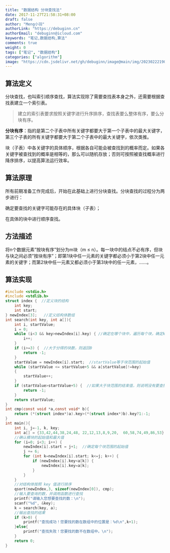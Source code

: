 ```yaml
---
title: "数据结构 分块查找法"
date: 2017-11-27T21:58:31+08:00
draft: false
author: "Meng小羽"
authorLink: "https://debuginn.cn"
authorEmail: "debuginn@icloud.com"
keywords: "笔记,数据结构,算法"
comments: true
weight: 0
tags: ["笔记", "数据结构"]
categories: ["algorithm"]
image: "https://cdn.jsdelivr.net/gh/debuginn/image@main/img/202302221903175.jpg"
---
```


## 算法定义

分块查找，也叫索引顺序查找，算法实现除了需要查找表本身之外，还需要根据查找表建立一个索引表。

> 建立的索引表要求按照关键字进行升序排序，查找表要么整体有序，要么分块有序。

**分块有序**：指的是第二个子表中所有关键字都要大于第一个子表中的最大关键字，第三个子表的所有关键字都要大于第二个子表中的最大关键字，依次类推。

块（子表）中各关键字的具体顺序，根据各自可能会被查找到的概率而定。如果各关键字被查找到的概率是相等的，那么可以随机存放；否则可按照被查找概率进行降序排序，以提高算法运行效率。

## 算法原理

所有前期准备工作完成后，开始在此基础上进行分块查找。分块查找的过程分为两步进行：

确定要查找的关键字可能存在的具体块（子表）；

在具体的块中进行顺序查找。

## 方法描述

将n个数据元素”按块有序”划分为m块（m ≤ n）。每一块中的结点不必有序，但块与块之间必须”按块有序”；即第1块中任一元素的关键字都必须小于第2块中任一元素的关键字；而第2块中任一元素又都必须小于第3块中的任一元素，……。

## 算法实现

```c
#include <stdio.h>
#include <stdlib.h>
struct index {  //定义块的结构
    int key;
    int start;
} newIndex[3];   //定义结构体数组
int search(int key, int a[]){
    int i, startValue;
    i = 0;
    while (i<3 && key>newIndex[i].key) { //确定在哪个块中，遍历每个块，确定key在哪个块中
        i++;
    }
    if (i>=3) {  //大于分得的块数，则返回0
        return -1;
    }
    startValue = newIndex[i].start;  //startValue等于块范围的起始值
    while (startValue <= startValue+5 && a[startValue]!=key)
    {
        startValue++;
    }
    if (startValue>startValue+5) {  //如果大于块范围的结束值，则说明没有要查找的数
        return -1;
    }
    return startValue;
}
int cmp(const void *a,const void* b){
    return (*(struct index*)a).key>(*(struct index*)b).key?1:-1;
}
int main(){
    int i, j=-1, k, key;
    int a[] = {33,42,44,38,24,48, 22,12,13,8,9,20,  60,58,74,49,86,53};
    //确认模块的起始值和最大值
    for (i=0; i<3; i++) {
        newIndex[i].start = j+1;  //确定每个块范围的起始值
        j += 6;
        for (int k=newIndex[i].start; k<=j; k++) {
            if (newIndex[i].key<a[k]) {
                newIndex[i].key=a[k];
            }
        }
    }
    //对结构体按照 key 值进行排序
    qsort(newIndex,3, sizeof(newIndex[0]), cmp);
    //输入要查询的数，并调用函数进行查找
    printf("请输入您想要查找的数：\n");
    scanf("%d", &key);
    k = search(key, a);
    //输出查找的结果
    if (k>0) {
        printf("查找成功！您要找的数在数组中的位置是：%d\n",k+1);
    }else{
        printf("查找失败！您要找的数不在数组中。\n");
    }
    return 0;
}
```